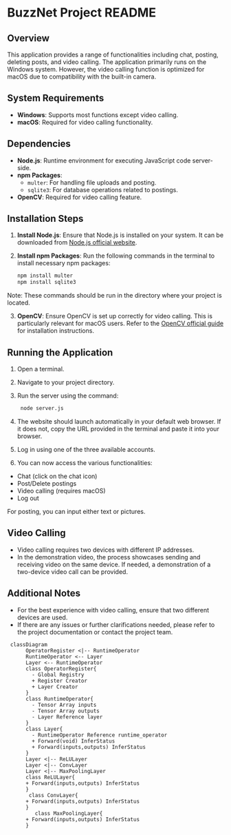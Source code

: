 # BuzzNet Project README

## Overview
This application provides a range of functionalities including chat, posting, deleting posts, and video calling. The application primarily runs on the Windows system. However, the video calling function is optimized for macOS due to compatibility with the built-in camera.

## System Requirements
- **Windows**: Supports most functions except video calling.
- **macOS**: Required for video calling functionality.

## Dependencies
- **Node.js**: Runtime environment for executing JavaScript code server-side.
- **npm Packages**:
  - `multer`: For handling file uploads and posting.
  - `sqlite3`: For database operations related to postings.
- **OpenCV**: Required for video calling feature.

## Installation Steps

1. **Install Node.js**: Ensure that Node.js is installed on your system. It can be downloaded from [Node.js official website](https://nodejs.org/).

2. **Install npm Packages**: Run the following commands in the terminal to install necessary npm packages:
   ```bash
   npm install multer
   npm install sqlite3
Note: These commands should be run in the directory where your project is located.

3. **OpenCV**: Ensure OpenCV is set up correctly for video calling. This is particularly relevant for macOS users. Refer to the [OpenCV official guide](https://opencv.org/) for installation instructions.

## Running the Application

1. Open a terminal.

2. Navigate to your project directory.

3. Run the server using the command:
   ```bash
    node server.js
4. The website should launch automatically in your default web browser. If it does not, copy the URL provided in the terminal and paste it into your browser.

5. Log in using one of the three available accounts.

6. You can now access the various functionalities:
- Chat (click on the chat icon)
- Post/Delete postings
- Video calling (requires macOS)
- Log out

For posting, you can input either text or pictures.

## Video Calling

- Video calling requires two devices with different IP addresses.
- In the demonstration video, the process showcases sending and receiving video on the same device. If needed, a demonstration of a two-device video call can be provided.

## Additional Notes

- For the best experience with video calling, ensure that two different devices are used.
- If there are any issues or further clarifications needed, please refer to the project documentation or contact the project team.


```mermaid
 classDiagram
      OperatorRegister <|-- RuntimeOperator
      RuntimeOperator <-- Layer
      Layer <-- RuntimeOperator 
      class OperatorRegister{
      	- Global Registry
      	+ Register Creator
      	+ Layer Creator
      }
      class RuntimeOperator{
      	- Tensor Array inputs
      	- Tensor Array outputs
      	- Layer Reference layer
      }
      class Layer{
        - RuntimeOperator Reference runtime_operator
      	+ Forward(void) InferStatus
        + Forward(inputs,outputs) InferStatus
      }
      Layer <|-- ReLULayer
      Layer <|-- ConvLayer
      Layer <|-- MaxPoolingLayer
      class ReLULayer{
      + Forward(inputs,outputs) InferStatus
      }
       class ConvLayer{
      + Forward(inputs,outputs) InferStatus
      }
         class MaxPoolingLayer{
      + Forward(inputs,outputs) InferStatus
      }
```

